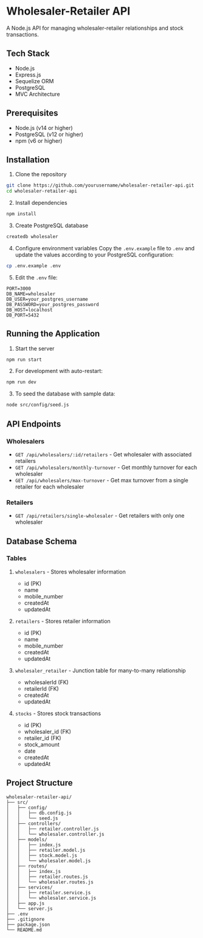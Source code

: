 # Wholesaler-Retailer API

A Node.js API for managing wholesaler-retailer relationships and stock transactions.

## Tech Stack

- Node.js
- Express.js
- Sequelize ORM
- PostgreSQL
- MVC Architecture

## Prerequisites

- Node.js (v14 or higher)
- PostgreSQL (v12 or higher)
- npm (v6 or higher)

## Installation

1. Clone the repository
```bash
git clone https://github.com/yourusername/wholesaler-retailer-api.git
cd wholesaler-retailer-api
```

2. Install dependencies
```bash
npm install
```

3. Create PostgreSQL database
```bash
createdb wholesaler
```

4. Configure environment variables
Copy the `.env.example` file to `.env` and update the values according to your PostgreSQL configuration:
```bash
cp .env.example .env
```

5. Edit the `.env` file:
```
PORT=3000
DB_NAME=wholesaler
DB_USER=your_postgres_username
DB_PASSWORD=your_postgres_password
DB_HOST=localhost
DB_PORT=5432
```

## Running the Application

1. Start the server
```bash
npm run start
```

2. For development with auto-restart:
```bash
npm run dev
```

3. To seed the database with sample data:
```bash
node src/config/seed.js
```

## API Endpoints

### Wholesalers
- `GET /api/wholesalers/:id/retailers` - Get wholesaler with associated retailers
- `GET /api/wholesalers/monthly-turnover` - Get monthly turnover for each wholesaler
- `GET /api/wholesalers/max-turnover` - Get max turnover from a single retailer for each wholesaler

### Retailers
- `GET /api/retailers/single-wholesaler` - Get retailers with only one wholesaler

## Database Schema

### Tables
1. `wholesalers` - Stores wholesaler information
   - id (PK)
   - name
   - mobile_number
   - createdAt
   - updatedAt

2. `retailers` - Stores retailer information
   - id (PK)
   - name
   - mobile_number
   - createdAt
   - updatedAt

3. `wholesaler_retailer` - Junction table for many-to-many relationship
   - wholesalerId (FK)
   - retailerId (FK)
   - createdAt
   - updatedAt

4. `stocks` - Stores stock transactions
   - id (PK)
   - wholesaler_id (FK)
   - retailer_id (FK)
   - stock_amount
   - date
   - createdAt
   - updatedAt

## Project Structure

```
wholesaler-retailer-api/
├── src/
│   ├── config/
│   │   ├── db.config.js
│   │   └── seed.js
│   ├── controllers/
│   │   ├── retailer.controller.js
│   │   └── wholesaler.controller.js
│   ├── models/
│   │   ├── index.js
│   │   ├── retailer.model.js
│   │   ├── stock.model.js
│   │   └── wholesaler.model.js
│   ├── routes/
│   │   ├── index.js
│   │   ├── retailer.routes.js
│   │   └── wholesaler.routes.js
│   ├── services/
│   │   ├── retailer.service.js
│   │   └── wholesaler.service.js
│   ├── app.js
│   └── server.js
├── .env
├── .gitignore
├── package.json
└── README.md
```
